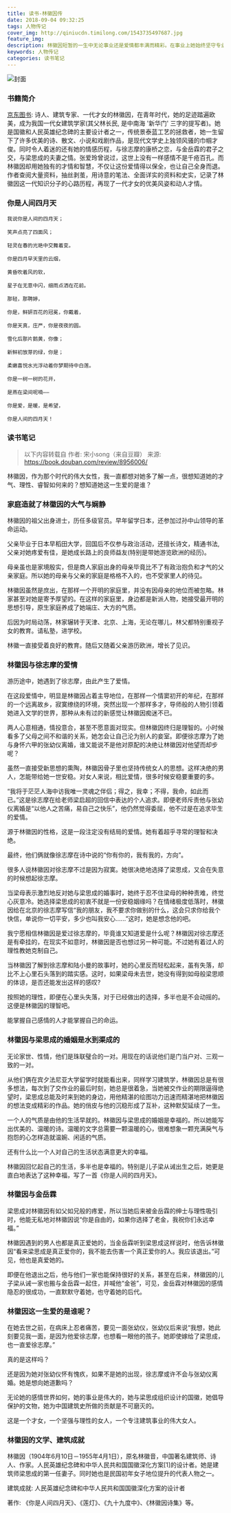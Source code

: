 ```yaml
---
title: 读书-林徽因传
date: 2018-09-04 09:32:25
tags: 人物传记
cover_img: http://qiniucdn.timilong.com/1543735497687.jpg
feature_img:
description: 林徽因短暂的一生中无论事业还是爱情都丰满而精彩。在事业上她始终坚守专业满怀热情并取得了做人的成果；在爱情上她有徐志摩的追求, 金岳霖的守候, 梁思成的呵护。这不仅是因为她的美貌和才华, 更因为她外柔内韧、顽强不屈的精神。林小光著的'林徽因传(初见惊艳再见依然)'采用散文般的笔调、唯美而清丽的文字讲述了林徽因一生的心路历程。使读者对她的家世、思想、生活、爱情、事业有了一个全新的了解。伊人已逝而林徽因过人的才情与气质, 高洁的人格及其对事业的执着与献身精神将长存于后人。
keywords: 人物传记
categories: 读书笔记
---
```


![封面](http://qiniucdn.timilong.com/1543735497687.jpg)

### 书籍简介

[京东图书](https://item.jd.com/12024941.html): 诗人、建筑专家、一代才女的林徽因，在青年时代，她的足迹踏遍欧美，成为我国一代女建筑学家(其父林长民, 是中南海 '新华门' 三字的提写者)。她是国徽和人民英雄纪念碑的主要设计者之一，传统景泰蓝工艺的拯救者，她一生留下了许多优美的诗、散文、小说和戏剧作品，是现代文学史上独领风骚的巾帼才俊。同时令人着迷的还有她的情感历程，与徐志摩的康桥之恋，与金岳霖的君子之交，与梁思成的夫妻之情。张爱玲曾说过，这世上没有一样感情不是千疮百孔。而林徽因却用她独有的才情和智慧，不仅让这份爱情得以保全，也让自己全身而退。作者查阅大量资料，抽丝剥茧，用诗意的笔法、全面详实的资料和史实，记录了林徽因这一代知识分子的心路历程，再现了一代才女的优美风姿和动人才情。

### 你是人间四月天

```
我说你是人间的四月天；

笑声点亮了四面风；

轻灵在春的光艳中交舞着变。

你是四月早天里的云烟，

黄昏吹着风的软，

星子在无意中闪，细雨点洒在花前。

那轻，那聘婷，

你是，鲜妍百花的冠冕，你戴着，

你是天真，庄严，你是夜夜的圆。

雪化后那片鹅黄，你像；

新鲜初放芽的绿，你是；

柔嫩喜悦水光浮动着你梦期待中白莲。

你是一树一树的花开，

是燕在梁间呢喃——

你是爱，是暖，是希望，

你是人间的四月天！
```

### 读书笔记
> 以下内容转载自 作者: 宋小song（来自豆瓣） 来源: https://book.douban.com/review/8956006/

林徽因，作为那个时代的伟大女性，我一直都想对她多了解一点，很想知道她的才气、理性、睿智如何来的？想知道她这一生爱的是谁？

### 家庭造就了林徽因的大气与娴静
林徽因的祖父出身进士，历任多级官员。早年留学日本，还参加过孙中山领导的革命运动。

父亲毕业于日本早稻田大学，回国后不仅参与政治活动，还擅长诗文，精通书法, 父亲对她疼爱有佳，是她成长路上的良师益友(特别是带她游览欧洲的经历)。

母亲虽也是家境殷实，但是商人家庭出身的母亲毕竟比不了有政治抱负和才气的父亲家庭。所以她的母亲与父亲的家庭是格格不入的，也不受家里人的待见。

林徽因虽然是庶出，在那样一个开明的家庭里，并没有因母亲的地位而被忽略。林家甚至对她是寄予厚望的。在这样的家庭里，身边都是新派人物，她接受最开明的思想引导，原生家庭养成了她端庄、大方的气质。

后因为时局动荡，林家辗转于天津、北京、上海，无论在哪儿，林父都特别重视子女的教育。请私塾，进学校。

林徽一直接受着良好的教育。随后又随着父亲游历欧洲，增长了见识。

### 林徽因与徐志摩的爱情
游历途中，她遇到了徐志摩，由此产生了爱情。

在这段爱情中，明显是林徽因占着主导地位，在那样一个情窦初开的年纪，在那样的一个远离故乡，寂寞缭绕的环境，突然出现一个那样多才，导师般的人物引领着她进入文学的世界，那种从未有过的新感觉让林徽因痴迷不已。

两人心意相通，情投意合，甚至不愿意面对现实。但林徽因终归是理智的。小时候看多了父母之间不和谐的关系，她怎会让自己沦为别人的妾室。即便徐志摩为了她与身怀六甲的张幼仪离婚，谁又能说不是他对原配的决绝让林徽因对他望而却步呢？

虽然一直接受新思想的熏陶，林徽因骨子里也坚持传统女人的思想。这样决绝的男人，怎能带给她一世安稳。对女人来说，相比爱情，很多时候安稳要重要的多。

“我将于茫茫人海中访我唯一灵魂之伴侣；得之，我幸；不得，我命，如此而已。”这是徐志摩在给老师梁启超的回信中表达的个人追求。即便老师斥责他与张幼仪离婚是“以他人之苦痛，易自己之快乐”，他仍然觉得委屈，他不过是在追求毕生的爱情。

源于林徽因的性格，这是一段注定没有结局的爱情。她有着超乎寻常的理智和决绝。

最终，他们俩就像徐志摩在诗中说的“你有你的，我有我的，方向”。

很多人说林徽因对徐志摩不过是因为寂寞。她很决绝地选择了梁思成，又会在失意的时候想起徐志摩。

当梁母表示激烈地反对她与梁思成的婚事时，她终于忍不住梁母的种种责难，终觉心灰意冷。她选择梁思成的初衷不就是一份安稳姻缘吗？在情绪极度低落时，林徽因给在北京的徐志摩写信“我的朋友，我不要求你做别的什么，这会只求你给我个快信，单说你一切平安，多少也叫我安心......”这时，她是想念他的吧。

我宁愿相信林徽因是爱过徐志摩的，毕竟谁又知道爱是什么呢？林徽因对徐志摩还是有牵挂的，在现实不如意时，林徽因是否也想过另一种可能。不过她有着过人的理性教她克制自己。

当林徽因了解到徐志摩和陆小曼的故事时，她的心里反而轻松起来，虽有失落，却比不上心里石头落到的踏实感。这时，如果梁母未去世，她没有得到如母般梁思顺的体谅，是否还能发出这样的感叹?

按照她的理性，即便在心里头失落，对于已经做出的选择，多半也是不会动摇的。这便是林徽因的理智吧。

能掌握自己感情的人才能掌握自己的命运。

### 林徽因与梁思成的婚姻是水到渠成的
无论家世、性情，他们是珠联璧合的一对。用现在的话说他们是门当户对、三观一致的一对。

从他们俩在宾夕法尼亚大学留学时就能看出来，同样学习建筑学，林徽因总是有很多想法，每次到了交作业的最后时刻，她总是很着急，当她被交作业的期限逼得绝望时，梁思成总能及时来到她的身边，用他精湛的绘图功力迅速而精湛地把林徽因的想法变成精彩的作品。她的俏皮与他的沉稳形成了互补，这种默契延续了一生。

一个人的气质是由他的生活早就的。林徽因与梁思成的婚姻是幸福的。所以她能写出优美的、温暖的诗。温暖的文字总需要一颗温暖的心，很难想象一颗充满戾气与抱怨的心怎样造就温婉、闲适的气质。

还有什么比一个人对自己的生活状态满意更大的幸福。

林徽因回忆起自己的生活，多半也是幸福的。特别是儿子梁从诫出生之后，她更是直白地表达了这种幸福，写了一首《你是人间的四月天》。

### 林徽因与金岳霖
梁思成对林徽因有如父如兄般的疼爱，所以当她后来被金岳霖的绅士与理性吸引时，他能无私地对林徽因说“你是自由的，如果你选择了老金，我祝你们永远幸福。”

林徽因遇到的男人也都是真正爱她的，当金岳霖听到梁思成这样说时，他告诉林徽因“看来梁思成是真正爱你的，我不能去伤害一个真正爱你的人。我应该退出。”可见，他也是真爱她的。

即便在他退出之后，他与他们一家也能保持很好的关系，甚至在后来，林徽因的儿子梁从诫一家也搬与金岳霖一起住，并喊他“金爸”，可见，金岳霖对林徽因的感情隐忍的很成功，一直默默守着她，也守着她的后代。

### 林徽因这一生爱的是谁呢？
在她去世之前，在病床上忍者痛苦，要见一面张幼仪，张幼仪后来说“我想，她此刻要见我一面，是因为他爱徐志摩，也想看一眼他的孩子。她即使嫁给了梁思成，也一直爱徐志摩。”

真的是这样吗？

还是因为她对张幼仪怀有愧疚，如果不是她的出现，徐志摩或许不会与张幼仪离婚。她是想向她道歉吗？

无论她的感情世界如何，她的事业是伟大的，她与梁思成组织设计的国徽，她倡导保护的文物，她为中国建筑史所做的贡献是不可磨灭的。

这是一个才女，一个坚强与理性的女人，一个专注建筑事业的伟大女人。

### 林徽因的文学、建筑成就
林徽因（1904年6月10日－1955年4月1日），原名林徽音，中国著名建筑师、诗人、作家。人民英雄纪念碑和中华人民共和国国徽深化方案[1]的设计者。她是建筑师梁思成的第一任妻子。同时她也是民国初年女子地位提升的代表人物之一。

建筑成就:
人民英雄纪念碑和中华人民共和国国徽深化方案的设计者

著作:
《你是人间四月天》、《莲灯》、《九十九度中》、《林徽因诗集》等。
